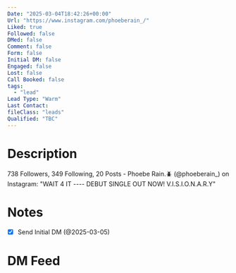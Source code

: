 ```yaml
---
Date: "2025-03-04T18:42:26+00:00"
Url: "https://www.instagram.com/phoeberain_/"
Liked: true
Followed: false
DMed: false
Comment: false
Form: false
Initial DM: false
Engaged: false
Lost: false
Call Booked: false
tags:
  - "lead"
Lead Type: "Warm"
Last Contact:
fileClass: "leads"
Qualified: "TBC"
---
```

# Description
738 Followers, 349 Following, 20 Posts - Phoebe Rain.🪲 (@phoeberain_) on Instagram: "WAIT 4 IT ---- DEBUT SINGLE OUT NOW! V.I.S.I.O.N.A.R.Y"
# Notes
- [x] Send Initial DM (@2025-03-05)
# DM Feed
